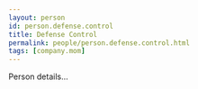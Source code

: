 ```yaml
---
layout: person
id: person.defense.control
title: Defense Control
permalink: people/person.defense.control.html
tags: [company.mom]
---
```


Person details...